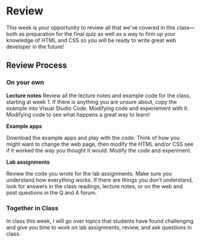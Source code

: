 # Review

This week is your opportunity to review all that we've covered in this class&mdash;both as preparation for the final quiz as well as a way to firm up your knowledge of HTML and CSS so you will be ready to write great web developer in the future!

## Review Process

### On your own

**Lecture notes**
Review all the lecture notes and example code for the class, starting at week 1. If there is anything you are unsure about, copy the example into Visual Studio Code. Modifying code and experiement with it. Modifying code to see what happens a great way to learn!

**Example apps**

Download the example apps and play with the code. Think of how you might want to change the web page, then modify the HTML and/or CSS see if it worked the way you thought it would. Modify the code and experiment.

**Lab assignments**

Review the code you wrote for the lab assignments. Make sure you understand how everything works. If there are things you don't understand, look for answers in the class readings, lecture notes, or on the web and post questions in the Q and A forum.

### Together in Class

In class this week, I will go over topics that students have found challenging and give you time to work on lab assignments, review, and ask questions in class.

